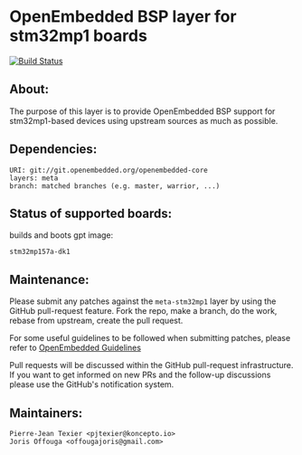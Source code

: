 OpenEmbedded BSP layer for stm32mp1 boards
==========================================

[![Build Status](https://github.com/bdx-iot/meta-stm32mp1/workflows/CI/badge.svg)](https://github.com/bdx-iot/meta-stm32mp1/actions)

About:
-----
The purpose of this layer is to provide OpenEmbedded BSP support for
stm32mp1-based devices using upstream sources as much as possible.

Dependencies:
------------
	URI: git://git.openembedded.org/openembedded-core
	layers: meta
	branch: matched branches (e.g. master, warrior, ...)

Status of supported boards:
--------------------------
builds and boots gpt image:

	stm32mp157a-dk1

Maintenance:
-----------

Please submit any patches against the `meta-stm32mp1` layer by using the
GitHub pull-request feature. Fork the repo, make a branch, do the
work, rebase from upstream, create the pull request.

For some useful guidelines to be followed when submitting patches,
please refer to [OpenEmbedded Guidelines](http://openembedded.org/wiki/Commit_Patch_Message_Guidelines)

Pull requests will be discussed within the GitHub pull-request
infrastructure. If you want to get informed on new PRs and the
follow-up discussions please use the GitHub's notification system.


Maintainers:
-----------
	Pierre-Jean Texier <pjtexier@koncepto.io>
	Joris Offouga <offougajoris@gmail.com>

